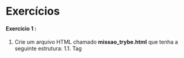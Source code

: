 # Exercícios

#### Exercício 1 :

1. Crie um arquivo HTML chamado **missao_trybe.html** que tenha a seguinte estrutura: 1.1. Tag **<title>** com o seguinte texto "Trybe"; 1.2. Tag **<p><H1></p>** com o seguinte texto "Missão da Trybe"; 1.3. Tag **<p><p></p>** com o seguinte texto "Gerar oportunidade para pessoas"; 1.4. Salve o arquivo em qualquer lugar da sua máquina com a extensão html

2. Crie um container para manter um servidor `httpd:2.4` Apache e vincule sua porta interna com a porta *4545* da sua máquina local.

3. Após criar o container acesse a página HTML que está rodando no servidor em seu browser.

4. Acesse o arquivo **missao_trybe.html** e acrescente a tag **<p>** com o seguinte texto "Nosso negócio é GENTE! #VQV";

5. Obtenha o id do container `httpd:2.4`;

6. Obtenha o Mounts através da propriedade Source que deve mostrar o volume desse container no Docker Host ;

7. Agora pare o container `httpd:2.4`;

8. Exclua o seu container;

9. Verifique se a pasta onde você salvo o arquivo html permanece no mesmo lugar;

10. Obtenha o IMAGE ID do servidor;

11. Depois de obter o IMAGE ID , exclua a imagem.

#### Exercício 2

1. Crie o arquivo Compose para subir um [ghost blog](https://ghost.org/) , essa plataforma é similar com o Wordpress e é utilizada para criar sites de conteúdo. Você pode ler no site oficial como criar conteúdos nele e utilizá-lo. Para esse exercício, utilizaremos apenas sua página de exemplo:

2. Utilize a versão "3" no arquivo;

3. Crie um service para subir a plataforma, utilize a imagem `ghost:1-alpine`;

4. Publique a porta 2368 , fazendo bind também para a 2368;

5. Suba a aplicação utilizando o docker-compose e então acesse a porta 
publicada para validar se deu tudo certo.

#### Exercício 3

1. Crie um novo serviço para o nosso banco de dados, podemos utilizar um mysql, utilize a imagem **mysql:5.7**;

2. Precisamos definir uma senha root para o nosso bd , para isso utilize a variável **MYSQL_ROOT_PASSWORD** , lembre-se que é possível utilizar a sintaxe ${} para passar uma env do host , para a env do container;
3. Agora precisamos configurar nosso service com o ghost para utilizar o MySQL, para isso defina a variável **database__client** para *mysql*;

4. Defina o nome ghost para o nome do database utilizando a variável **database__connection__database**;

5. E então, indique a conexão para o nosso MySQL na env **database__connection__host**;

6. Para definir a pessoa usuária ( *root* ) e senha (a mesma que definimos no nosso MySQL), utilize respectivamente as envs **database__connection__user** e **database__connection__password**.

7. Utilize a opção **depends_on** para criar relações de dependências entre os serviços.

8. Suba o ambiente com o novo arquivo usando o **docker-compose** e então acesse a porta.

#### Exercício 4

1. Configure o nosso serviço mysql para utilizar um volume, conforme vimos no conteúdo, utilize o caminho target **/var/lib/mysql**.

2. Ao invés de utilizar a rede padrão criada pelo Compose , defina uma rede chamada my-network para a comunicação dos dois serviços.

3. Suba o ambiente com o novo arquivo usando o docker-compose e então acesse-o.

#### Exercício 5

1. Inicie uma novo projeto ReactJS utilizando o create-react-app;

2. Crie o **Dockerfile** , conforme vimos na aula passada;

3. Crie um novo arquivo Compose utilizando a versão 3;

4. Defina um serviço no arquivo para nosso app , para isso utilize a opção build para apontar para o **Dockerfile**;

5. Publique a porta exposta no **Dockerfile** fazendo bind para a porta 8080 do localhost;

COMANDO: `docker-compose -f exercicio5.yaml up --build -d`